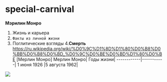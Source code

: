 # special-carnival
**Мэрилин Монро**
1. Жизнь и карьера
2. `Факты из личной жизни`
3. Поглитические взгляды
4.__Смерть__
<https://ru.wikipedia.org/wiki/%D0%9C%D1%8D%D1%80%D0%B8%D0%BB%D0%B8%D0%BD_%D0%9C%D0%BE%D0%BD%D1%80%D0%BE>
[Мерлин Монро]
Мерлин Монро| Годы жизни|
------------|-----------|
1 июня 1926 |5 августа 1962|











![](https://upload.wikimedia.org/wikipedia/commons/4/4e/Monroecirca1953.jpg)
